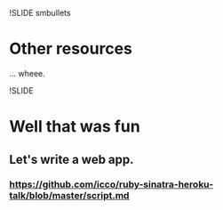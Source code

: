 !SLIDE smbullets
# Other resources

... wheee.

!SLIDE
# Well that was fun
## Let's write a web app.

### <https://github.com/icco/ruby-sinatra-heroku-talk/blob/master/script.md>

